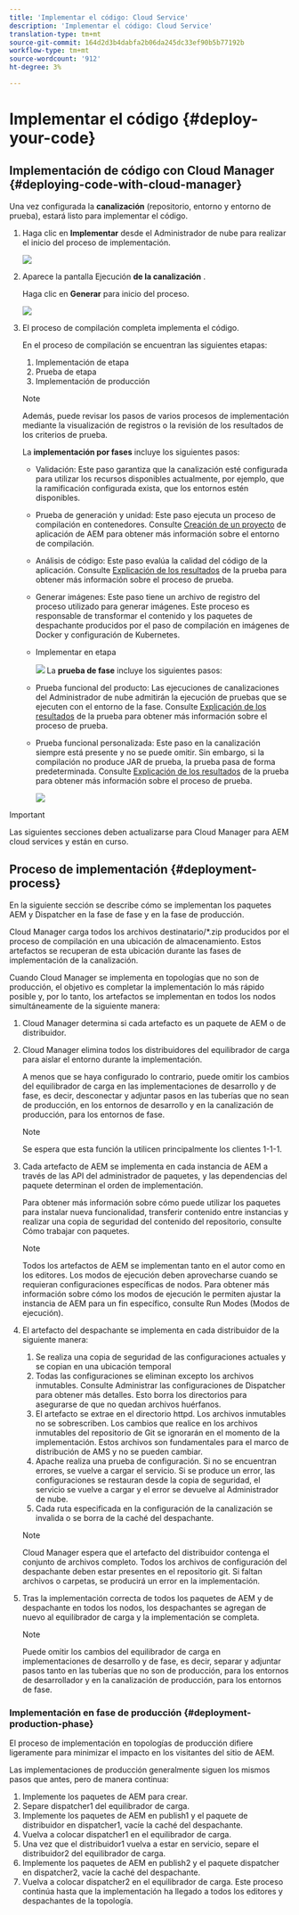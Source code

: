 ```yaml
---
title: 'Implementar el código: Cloud Service'
description: 'Implementar el código: Cloud Service'
translation-type: tm+mt
source-git-commit: 164d2d3b4dabfa2b06da245dc33ef90b5b77192b
workflow-type: tm+mt
source-wordcount: '912'
ht-degree: 3%

---
```



# Implementar el código {#deploy-your-code}

## Implementación de código con Cloud Manager {#deploying-code-with-cloud-manager}

Una vez configurada la **canalización** (repositorio, entorno y entorno de prueba), estará listo para implementar el código.

1. Haga clic en **Implementar** desde el Administrador de nube para realizar el inicio del proceso de implementación.

   ![](assets/deploy-code1.png)


1. Aparece la pantalla Ejecución **de la canalización** .

   Haga clic en **Generar** para inicio del proceso.

   ![](assets/deploy-code2.png)

1. El proceso de compilación completa implementa el código.

   En el proceso de compilación se encuentran las siguientes etapas:

   1. Implementación de etapa
   1. Prueba de etapa
   1. Implementación de producción

   >[!NOTE]
   >
   >Además, puede revisar los pasos de varios procesos de implementación mediante la visualización de registros o la revisión de los resultados de los criterios de prueba.

   La **implementación por fases** incluye los siguientes pasos:

   * Validación: Este paso garantiza que la canalización esté configurada para utilizar los recursos disponibles actualmente, por ejemplo, que la ramificación configurada exista, que los entornos estén disponibles.
   * Prueba de generación y unidad: Este paso ejecuta un proceso de compilación en contenedores. Consulte [Creación de un proyecto](/help/onboarding/getting-access-to-aem-in-cloud/creating-aem-application-project.md) de aplicación de AEM para obtener más información sobre el entorno de compilación.
   * Análisis de código: Este paso evalúa la calidad del código de la aplicación. Consulte [Explicación de los resultados](/help/implementing/developing/introduction/understand-test-results.md) de la prueba para obtener más información sobre el proceso de prueba.
   * Generar imágenes: Este paso tiene un archivo de registro del proceso utilizado para generar imágenes. Este proceso es responsable de transformar el contenido y los paquetes de despachante producidos por el paso de compilación en imágenes de Docker y configuración de Kubernetes.
   * Implementar en etapa

      ![](assets/stage-deployment.png)
   La **prueba de fase** incluye los siguientes pasos:

   * Prueba funcional del producto: Las ejecuciones de canalizaciones del Administrador de nube admitirán la ejecución de pruebas que se ejecuten con el entorno de la fase. Consulte [Explicación de los resultados](/help/implementing/developing/introduction/understand-test-results.md) de la prueba para obtener más información sobre el proceso de prueba.
   * Prueba funcional personalizada: Este paso en la canalización siempre está presente y no se puede omitir. Sin embargo, si la compilación no produce JAR de prueba, la prueba pasa de forma predeterminada. Consulte [Explicación de los resultados](/help/implementing/developing/introduction/understand-test-results.md) de la prueba para obtener más información sobre el proceso de prueba.

      ![](assets/stage-testing.png)





>[!IMPORTANT]
>
>Las siguientes secciones deben actualizarse para Cloud Manager para AEM cloud services y están en curso.

## Proceso de implementación {#deployment-process}

En la siguiente sección se describe cómo se implementan los paquetes AEM y Dispatcher en la fase de fase y en la fase de producción.

Cloud Manager carga todos los archivos destinatario/*.zip producidos por el proceso de compilación en una ubicación de almacenamiento.  Estos artefactos se recuperan de esta ubicación durante las fases de implementación de la canalización.

Cuando Cloud Manager se implementa en topologías que no son de producción, el objetivo es completar la implementación lo más rápido posible y, por lo tanto, los artefactos se implementan en todos los nodos simultáneamente de la siguiente manera:

1. Cloud Manager determina si cada artefacto es un paquete de AEM o de distribuidor.
1. Cloud Manager elimina todos los distribuidores del equilibrador de carga para aislar el entorno durante la implementación.

   A menos que se haya configurado lo contrario, puede omitir los cambios del equilibrador de carga en las implementaciones de desarrollo y de fase, es decir, desconectar y adjuntar pasos en las tuberías que no sean de producción, en los entornos de desarrollo y en la canalización de producción, para los entornos de fase.

   >[!NOTE]
   >
   >Se espera que esta función la utilicen principalmente los clientes 1-1-1.

1. Cada artefacto de AEM se implementa en cada instancia de AEM a través de las API del administrador de paquetes, y las dependencias del paquete determinan el orden de implementación.

   Para obtener más información sobre cómo puede utilizar los paquetes para instalar nueva funcionalidad, transferir contenido entre instancias y realizar una copia de seguridad del contenido del repositorio, consulte Cómo trabajar con paquetes.

   >[!NOTE]
   >
   >Todos los artefactos de AEM se implementan tanto en el autor como en los editores. Los modos de ejecución deben aprovecharse cuando se requieran configuraciones específicas de nodos. Para obtener más información sobre cómo los modos de ejecución le permiten ajustar la instancia de AEM para un fin específico, consulte Run Modes (Modos de ejecución).

1. El artefacto del despachante se implementa en cada distribuidor de la siguiente manera:

   1. Se realiza una copia de seguridad de las configuraciones actuales y se copian en una ubicación temporal
   1. Todas las configuraciones se eliminan excepto los archivos inmutables. Consulte Administrar las configuraciones de Dispatcher para obtener más detalles. Esto borra los directorios para asegurarse de que no quedan archivos huérfanos.
   1. El artefacto se extrae en el directorio httpd.  Los archivos inmutables no se sobrescriben. Los cambios que realice en los archivos inmutables del repositorio de Git se ignorarán en el momento de la implementación.  Estos archivos son fundamentales para el marco de distribución de AMS y no se pueden cambiar.
   1. Apache realiza una prueba de configuración. Si no se encuentran errores, se vuelve a cargar el servicio. Si se produce un error, las configuraciones se restauran desde la copia de seguridad, el servicio se vuelve a cargar y el error se devuelve al Administrador de nube.
   1. Cada ruta especificada en la configuración de la canalización se invalida o se borra de la caché del despachante.

   >[!NOTE]
   >
   >Cloud Manager espera que el artefacto del distribuidor contenga el conjunto de archivos completo.  Todos los archivos de configuración del despachante deben estar presentes en el repositorio git. Si faltan archivos o carpetas, se producirá un error en la implementación.

1. Tras la implementación correcta de todos los paquetes de AEM y de despachante en todos los nodos, los despachantes se agregan de nuevo al equilibrador de carga y la implementación se completa.

   >[!NOTE]
   >
   >Puede omitir los cambios del equilibrador de carga en implementaciones de desarrollo y de fase, es decir, separar y adjuntar pasos tanto en las tuberías que no son de producción, para los entornos de desarrollador y en la canalización de producción, para los entornos de fase.

### Implementación en fase de producción {#deployment-production-phase}

El proceso de implementación en topologías de producción difiere ligeramente para minimizar el impacto en los visitantes del sitio de AEM.

Las implementaciones de producción generalmente siguen los mismos pasos que antes, pero de manera continua:

1. Implemente los paquetes de AEM para crear.
1. Separe dispatcher1 del equilibrador de carga.
1. Implemente los paquetes de AEM en publish1 y el paquete de distribuidor en dispatcher1, vacíe la caché del despachante.
1. Vuelva a colocar dispatcher1 en el equilibrador de carga.
1. Una vez que el distribuidor1 vuelva a estar en servicio, separe el distribuidor2 del equilibrador de carga.
1. Implemente los paquetes de AEM en publish2 y el paquete dispatcher en dispatcher2, vacíe la caché del despachante.
1. Vuelva a colocar dispatcher2 en el equilibrador de carga.
Este proceso continúa hasta que la implementación ha llegado a todos los editores y despachantes de la topología.


